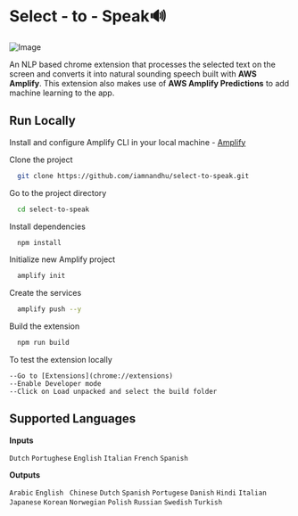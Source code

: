 
# Select - to - Speak🔊

![Image](https://play.ht/blog/wp-content/uploads/2020/12/1_7HOERatJ83E1KkKr1SVAug-1140x503.png)

An NLP based chrome extension that processes the selected text on the screen and converts it into natural sounding speech built with **AWS Amplify**. This extension also makes use of **AWS Amplify Predictions** to add machine learning to the app.


## Run Locally

Install and configure Amplify CLI in your local machine - [Amplify](https://docs.amplify.aws/)

Clone the project

```bash
  git clone https://github.com/iamnandhu/select-to-speak.git
```

Go to the project directory

```bash
  cd select-to-speak
```

Install dependencies

```bash
  npm install
```
Initialize new Amplify project

```bash
  amplify init
```
Create the services

```bash
  amplify push --y
```
Build the extension

```bash
  npm run build
```
To test the extension locally
```
--Go to [Extensions](chrome://extensions)
--Enable Developer mode
--Click on Load unpacked and select the build folder
```
## Supported Languages

**Inputs**

`Dutch`  `Portughese`  `English`  `Italian`  `French`  `Spanish`

**Outputs**

`Arabic`  `English `   `Chinese`  `Dutch`  `Spanish` 
`Portugese`  `Danish`  `Hindi`  `Italian`  `Japanese` 
`Korean`  `Norwegian`  `Polish`  `Russian`  `Swedish`
`Turkish`
